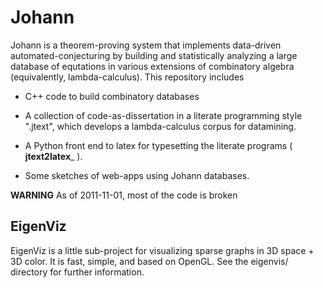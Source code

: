 
Johann
======

Johann is a theorem-proving system that implements data-driven
automated-conjecturing by building and statistically analyzing
a large database of equtations in various extensions of combinatory algebra
(equivalently, lambda-calculus).
This repository includes

* C++ code to build combinatory databases

* A collection of code-as-dissertation in a literate programming style ".jtext",
  which develops a lambda-calculus corpus for datamining.

* A Python front end to latex for typesetting the literate programs
  ( __jtext2latex___ ).

* Some sketches of web-apps using Johann databases.

__WARNING__ As of 2011-11-01, most of the code is broken

EigenViz
--------

EigenViz is a little sub-project for visualizing sparse graphs
in 3D space + 3D color.
It is fast, simple, and based on OpenGL.
See the eigenvis/ directory for further information.

